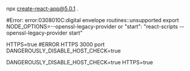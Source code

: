 npx create-react-app@5.0.1 . 

#Error: error:0308010C:digital envelope routines::unsupported
export NODE_OPTIONS=--openssl-legacy-provider
or
"start": "react-scripts --openssl-legacy-provider start"


HTTPS=true
#ERROR HTTPS 3000 port
DANGEROUSLY_DISABLE_HOST_CHECK=true


DANGEROUSLY_DISABLE_HOST_CHECK=true HTTPS=true
